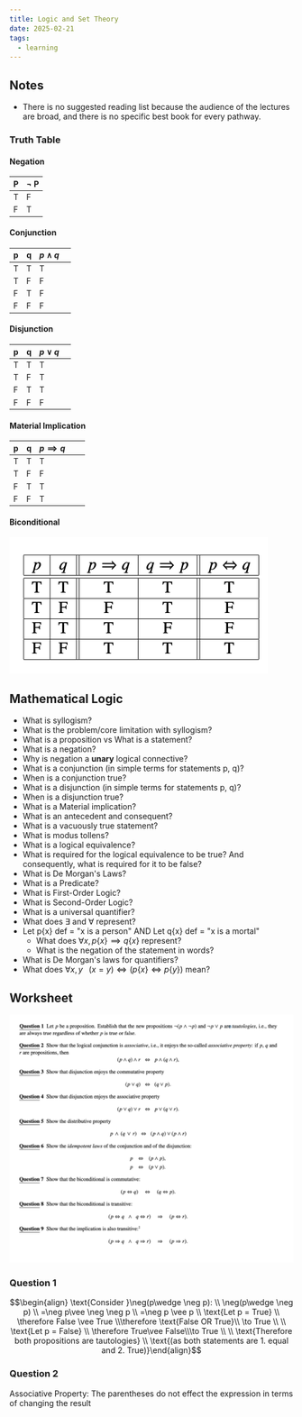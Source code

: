 ```yaml
---
title: Logic and Set Theory
date: 2025-02-21
tags:
  - learning
---
```

## Notes
- There is no suggested reading list because the audience of the lectures are broad, and there is no specific best book for every pathway.
### Truth Table
#### Negation

| P   | $\neg$ P |
| --- | -------- |
| T   | F        |
| F   | T        |
#### Conjunction

| p   | q   | $p \wedge q$ |     |
| --- | --- | ------------ | --- |
| T   | T   | T            |     |
| T   | F   | F            |     |
| F   | T   | F            |     |
| F   | F   | F            |     |

#### Disjunction

| p   | q   | $p \vee q$ |     |
| --- | --- | ---------- | --- |
| T   | T   | T          |     |
| T   | F   | T          |     |
| F   | T   | T          |     |
| F   | F   | F          |     |

#### Material Implication

| p   | q   | $p \implies q$ |     |     |
| --- | --- | -------------- | --- | --- |
| T   | T   | T              |     |     |
| T   | F   | F              |     |     |
| F   | T   | T              |     |     |
| F   | F   | T              |     |     |
#### Biconditional
![300](public/assets/Pasted%20image%2020250226084749.png)
## Mathematical Logic
- What is syllogism?
- What is the problem/core limitation with syllogism?
- What is a proposition vs What is a statement?
- What is a negation?
- Why is negation a **unary** logical connective?
- What is a conjunction (in simple terms for statements p, q)?
- When is a conjunction true?
- What is a disjunction (in simple terms for statements p, q)?
- When is a disjunction true?
- What is a Material implication?
- What is an antecedent and consequent?
- What is a vacuously true statement?
- What is modus tollens?
- What is a logical equivalence?
- What is required for the logical equivalence to be true? And consequently, what is required for it to be false?
- What is De Morgan's Laws?
- What is a Predicate?
- What is First-Order Logic?
- What is Second-Order Logic?
- What is a universal quantifier?
- What does $\exists$ and $\forall$ represent?
- Let p{x} def = "x is a person" AND Let q{x} def = "x is a mortal"
	- What does $\forall x, p\{x\}\implies q\{x\}$ represent?
	- What is the negation of the statement in words?
- What is De Morgan's laws for quantifiers?
- What does $\forall x,y \;\;\;(x=y) \Leftrightarrow (p\{x\} \Leftrightarrow p\{y\})$ mean?

## Worksheet
![](public/assets/Pasted%20image%2020250226123221.png)
### Question 1
$$\begin{align} \text{Consider }\neg(p\wedge \neg p): \\ \neg(p\wedge \neg p) \\ =\neg p\vee \neg \neg p \\ =\neg p \vee p \\ \text{Let p = True} \\ \therefore False \vee True \\\therefore \text{False OR True}\\ \to True \\ \\ \text{Let p = False} \\ \therefore True\vee False\\\to True \\ \\ \text{Therefore both propositions are tautologies} \\ \text{(as both statements are 1. equal and 2. True)}\end{align}$$

### Question 2
Associative Property: The parentheses do not effect the expression in terms of changing the result
